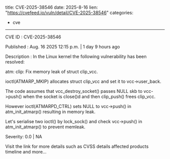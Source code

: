  
title: CVE-2025-38546
date: 2025-8-16
lien: "https://cvefeed.io/vuln/detail/CVE-2025-38546"
categories:
  - cve
---

CVE ID : CVE-2025-38546

Published :  Aug. 16
2025
12:15 p.m. | 1 day
9 hours ago

Description : In the Linux kernel
the following vulnerability has been resolved:

atm: clip: Fix memory leak of struct clip_vcc.

ioctl(ATMARP_MKIP) allocates struct clip_vcc and set it to
vcc->user_back.

The code assumes that vcc_destroy_socket() passes NULL skb
to vcc->push() when the socket is close()d
and then clip_push()
frees clip_vcc.

However
ioctl(ATMARPD_CTRL) sets NULL to vcc->push() in
atm_init_atmarp()
resulting in memory leak.

Let's serialise two ioctl() by lock_sock() and check vcc->push()
in atm_init_atmarp() to prevent memleak.

Severity: 0.0 | NA

Visit the link for more details
such as CVSS details
affected products
timeline
and more...
